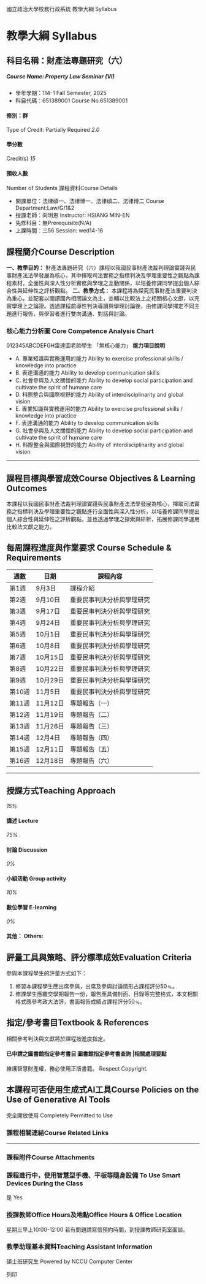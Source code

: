 國立政治大學校務行政系統 教學大綱 Syllabus
# 教學大綱 Syllabus
##  科目名稱：財產法專題研究（六） 
#####  Course Name: Property Law Seminar (VI)
  * 學年學期：114-1 Fall Semester, 2025 
  * 科目代碼：651389001 Course No.651389001


#### 修別：群
Type of Credit: Partially Required 
_2.0_
#### 學分數
Credit(s)
_15_
#### 預收人數
Number of Students
課程資料Course Details
  * 開課單位：法律碩一、法律博一、法律碩二、法律博二 Course Department:Law/G/1&2 
  * 授課老師：向明恩 Instructor: HSIANG MIN-EN 
  * 先修科目：無Prerequisite(N/A)
  * 上課時間：三56 Session: wed14-16


##  課程簡介Course Description
**一、教學目的：**
財產法專題研究（六）課程以我國民事財產法裁判理論實踐與民事財產法法學發展為核心，其中擇取司法實務之指標判決及學理重要性之觀點為課程素材，全面性與深入性分析實務與學理之互動關係，以培養修課同學提出個人綜合性與延伸性之評析觀點。
**二、教學方式：**
本課程將為探究民事財產法重要判決為重心，並配套以閱讀國內相關論文為主，並輔以比較法上之相關核心文獻，以充實學理上之論證。透過課程前導性判決導讀與學理討論後，由修課同學擇定不同主題進行報告，與學習者進行雙向溝通、對話與討論。
###  核心能力分析圖 Core Competence Analysis Chart
012345ABCDEFGH雷達圖老師學生
「無核心能力」 
**能力項目說明**
  * A. 專業知識與實務運用的能力 Ability to exercise professional skills / knowledge into practice
  * B. 表達溝通的能力 Ability to develop communication skills
  * C. 社會參與及人文關懷的能力 Ability to develop social participation and cultivate the spirit of humane care
  * D. 科際整合與國際視野的能力 Ability of interdisciplinarity and global vision
  * E. 專業知識與實務運用的能力 Ability to exercise professional skills / knowledge into practice
  * F. 表達溝通的能力 Ability to develop communication skills
  * G. 社會參與及人文關懷的能力 Ability to develop social participation and cultivate the spirit of humane care
  * H. 科際整合與國際視野的能力 Ability of interdisciplinarity and global vision


* * *
##  課程目標與學習成效Course Objectives & Learning Outcomes 
本課程以我國民事財產法裁判理論實踐與民事財產法法學發展為核心，擇取司法實務之指標判決及學理重要性之觀點進行全面性與深入性分析，以培養修課同學提出個人綜合性與延伸性之評析觀點，並也透過學理之探索與研析，拓展修課同學運用比較法文獻之能力。
##  每周課程進度與作業要求 Course Schedule & Requirements
週數 |  日期 |  課程內容  
---|---|---  
第1週 |  9月3日 |  課程介紹  
第2週 |  9月10日 |  重要民事判決分析與學理研究  
第3週 |  9月17日 |  重要民事判決分析與學理研究  
第4週 |  9月24日 |  重要民事判決分析與學理研究  
第5週 |  10月1日 |  重要民事判決分析與學理研究  
第6週 |  10月8日 |  重要民事判決分析與學理研究  
第7週 |  10月15日 |  重要民事判決分析與學理研究  
第8週 |  10月22日 |  重要民事判決分析與學理研究  
第9週 |  10月29日 |  重要民事判決分析與學理研究  
第10週 |  11月5日 |  重要民事判決分析與學理研究  
第11週 |  11月12日 |  專題報告（一）  
第12週 |  11月19日 |  專題報告（二）  
第13週 |  11月26日 |  專題報告（三）  
第14週 |  12月4日 |  專題報告（四）  
第15週 |  12月11日 |  專題報告（五）  
第16週 |  12月18日 |  專題報告（六）  
---  
##  授課方式Teaching Approach
_15%_
####  講述 Lecture
_75%_
####  討論 Discussion
_0%_
####  小組活動 Group activity
_10%_
####  數位學習 E-learning
_0%_
####  其他： Others:
##  評量工具與策略、評分標準成效Evaluation Criteria
參與本課程學生的評量方式如下：  
1. 修習本課程學生應出席參與，出席及參與討論情形占課程評分50﹪。  
2. 修課學生應繳交學期報告一份，報告應具備封面、目錄等完整格式，本文相關格式應參考政大法評，書面報告成績占課程評分50﹪。
##  指定/參考書目Textbook & References
相關參考判決與文獻將於課程按進度指定。
####  已申請之圖書館指定參考書目  圖書館指定參考書查詢 |相關處理要點
維護智慧財產權，務必使用正版書籍。 Respect Copyright.
##  本課程可否使用生成式AI工具Course Policies on the Use of Generative AI Tools
完全開放使用 Completely Permitted to Use
###  課程相關連結Course Related Links
* * *
###  課程附件Course Attachments
###  課程進行中，使用智慧型手機、平板等隨身設備 To Use Smart Devices During the Class
是  Yes
###  授課教師Office Hours及地點Office Hours & Office Location
星期三早上10:00-12:00
若有問題請寫信預約時間，到授課教師研究室面談。
###  教學助理基本資料Teaching Assistant Information
碩士班研究生
Powered by NCCU Computer Center
  
列印
